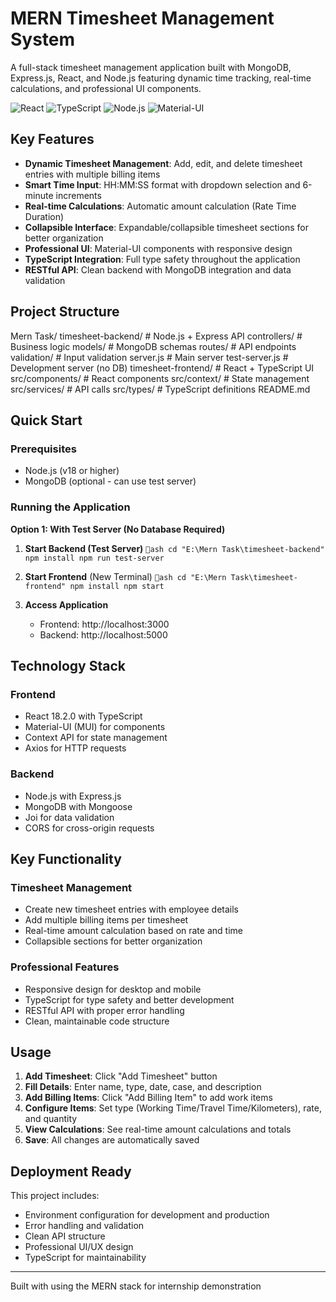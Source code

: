 # MERN Timesheet Management System

A full-stack timesheet management application built with MongoDB, Express.js, React, and Node.js featuring dynamic time tracking, real-time calculations, and professional UI components.

![React](https://img.shields.io/badge/React-18.2.0-blue.svg)
![TypeScript](https://img.shields.io/badge/TypeScript-4.9.5-blue.svg)
![Node.js](https://img.shields.io/badge/Node.js-18.x-green.svg)
![Material-UI](https://img.shields.io/badge/Material--UI-5.x-purple.svg)

##  Key Features

- **Dynamic Timesheet Management**: Add, edit, and delete timesheet entries with multiple billing items
- **Smart Time Input**: HH:MM:SS format with dropdown selection and 6-minute increments
- **Real-time Calculations**: Automatic amount calculation (Rate  Time Duration)
- **Collapsible Interface**: Expandable/collapsible timesheet sections for better organization
- **Professional UI**: Material-UI components with responsive design
- **TypeScript Integration**: Full type safety throughout the application
- **RESTful API**: Clean backend with MongoDB integration and data validation

##  Project Structure

Mern Task/
 timesheet-backend/          # Node.js + Express API
    controllers/            # Business logic
    models/                 # MongoDB schemas
    routes/                 # API endpoints
    validation/             # Input validation
    server.js              # Main server
    test-server.js         # Development server (no DB)
 timesheet-frontend/         # React + TypeScript UI
    src/components/         # React components
    src/context/           # State management
    src/services/          # API calls
    src/types/             # TypeScript definitions
 README.md

##  Quick Start

### Prerequisites
- Node.js (v18 or higher)
- MongoDB (optional - can use test server)

### Running the Application

**Option 1: With Test Server (No Database Required)**

1. **Start Backend (Test Server)**
   `ash
   cd "E:\Mern Task\timesheet-backend"
   npm install
   npm run test-server
   `

2. **Start Frontend** (New Terminal)
   `ash
   cd "E:\Mern Task\timesheet-frontend"
   npm install
   npm start
   `

3. **Access Application**
   - Frontend: http://localhost:3000
   - Backend: http://localhost:5000

##  Technology Stack

### Frontend
- React 18.2.0 with TypeScript
- Material-UI (MUI) for components
- Context API for state management
- Axios for HTTP requests

### Backend
- Node.js with Express.js
- MongoDB with Mongoose
- Joi for data validation
- CORS for cross-origin requests

##  Key Functionality

### Timesheet Management
- Create new timesheet entries with employee details
- Add multiple billing items per timesheet
- Real-time amount calculation based on rate and time
- Collapsible sections for better organization

### Professional Features
- Responsive design for desktop and mobile
- TypeScript for type safety and better development
- RESTful API with proper error handling
- Clean, maintainable code structure

##  Usage

1. **Add Timesheet**: Click "Add Timesheet" button
2. **Fill Details**: Enter name, type, date, case, and description
3. **Add Billing Items**: Click "Add Billing Item" to add work items
4. **Configure Items**: Set type (Working Time/Travel Time/Kilometers), rate, and quantity
5. **View Calculations**: See real-time amount calculations and totals
6. **Save**: All changes are automatically saved

##  Deployment Ready

This project includes:
- Environment configuration for development and production
- Error handling and validation
- Clean API structure
- Professional UI/UX design
- TypeScript for maintainability

---

Built with  using the MERN stack for internship demonstration

